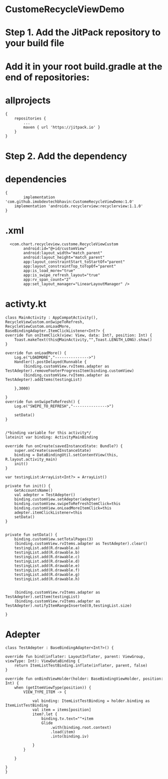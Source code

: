 # CustomeRecycleViewDemo
# Step 1. Add the JitPack repository to your build file

# Add it in your root build.gradle at the end of repositories:
# allprojects 
	{
		repositories {
			...
			maven { url 'https://jitpack.io' }
		}
	}
  
 # Step 2. Add the dependency
  
 # dependencies 
 	{
	        implementation 'com.github.imobdevtechbhavin:CustomeRecycleViewDemo:1.0'
		implementation 'androidx.recyclerview:recyclerview:1.1.0'
	}
  
  
# .xml 
 	  <com.chart.recycleview.custome.RecycleViewCustom
            android:id="@+id/customView"
            android:layout_width="match_parent"
            android:layout_height="match_parent"
            app:layout_constraintStart_toStartOf="parent"
            app:layout_constraintTop_toTopOf="parent"
            app:is_load_more="true"
            app:is_swipe_refresh_layout="true"
            app:rv_span_count="2"
            app:set_layout_manager="LinearLayoutManager" />
	    
# activty.kt
	
	class MainActivity : AppCompatActivity(),  RecycleViewCustom.onSwipeToRefresh,
    RecycleViewCustom.onLoadMore, BaseBindingAdapter.ItemClickListener<Int?> {
    override fun onItemClick(view: View, data: Int?, position: Int) {
        Toast.makeText(this@MainActivity,"",Toast.LENGTH_LONG).show()
    }

    override fun onLoadMore() {
        Log.e("LOADMORE","--------------->")
        Handler().postDelayed(Runnable {
            (binding.customView.rvItems.adapter as TestAdepter).removeFooterProgressItem(binding.customView)
            (binding.customView.rvItems.adapter as TestAdepter).addItems(testingList)

        },3000)

    }
    override fun onSwipeToRefresh() {
        Log.e("SWIPE_TO_REFRESH","--------------->")

        setData()
    }


    /*binding variable for this activity*/
    lateinit var binding: ActivityMainBinding

    override fun onCreate(savedInstanceState: Bundle?) {
        super.onCreate(savedInstanceState)
        binding = DataBindingUtil.setContentView(this, R.layout.activity_main)
        init()
    }

    var testingList:ArrayList<Int?> = ArrayList()

    private fun init() {
        GetAccountsName()
        val adepter = TestAdepter()
        binding.customView.setAdepter(adepter)
        binding.customView.swipeToRefreshItemClick=this
        binding.customView.onLoadMoreItemClick=this
        adepter.itemClickListener=this
        setData()
    }


    private fun setData() {
        binding.customView.setTotalPages(3)
        (binding.customView.rvItems.adapter as TestAdepter).clear()
        testingList.add(R.drawable.a)
        testingList.add(R.drawable.b)
        testingList.add(R.drawable.c)
        testingList.add(R.drawable.d)
        testingList.add(R.drawable.e)
        testingList.add(R.drawable.f)
        testingList.add(R.drawable.g)
        testingList.add(R.drawable.h)


        (binding.customView.rvItems.adapter as TestAdepter).setItem(testingList)
        (binding.customView.rvItems.adapter as TestAdepter).notifyItemRangeInserted(0,testingList.size)

    }
# Adepter 
	class TestAdepter : BaseBindingAdapter<Int?>() {

    override fun bind(inflater: LayoutInflater, parent: ViewGroup, viewType: Int): ViewDataBinding {
        return ItemListTestBinding.inflate(inflater, parent, false)
    }

    override fun onBindViewHolder(holder: BaseBindingViewHolder, position: Int) {
        when (getItemViewType(position)) {
            VIEW_TYPE_ITEM -> {

                val binding: ItemListTestBinding = holder.binding as ItemListTestBinding
                val item = items[position]
                item?.let {
                    binding.tv.text=""+item
                    Glide
                        .with(binding.root.context)
                        .load(item)
                        .into(binding.iv)

                }
            }

        }

    }
	}
